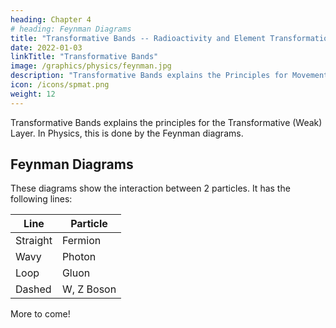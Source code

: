 ```yaml
---
heading: Chapter 4
# heading: Feynman Diagrams
title: "Transformative Bands -- Radioactivity and Element Transformation"
date: 2022-01-03
linkTitle: "Transformative Bands"
image: /graphics/physics/feynman.jpg
description: "Transformative Bands explains the Principles for Movement in the Transformative Layer"
icon: /icons/spmat.png
weight: 12
---
```



Transformative Bands explains the principles for the Transformative (Weak) Layer. In Physics, this is done by the Feynman diagrams. 

## Feynman Diagrams 

These diagrams show the interaction between 2 particles. It has the following lines:

Line | Particle
--- | ---
Straight | Fermion
Wavy | Photon 
Loop | Gluon
Dashed | W, Z Boson 


More to come!


